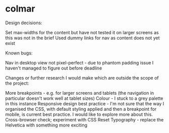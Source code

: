 # colmar

Design decisions:

Set max-widths for the content but have not tested it on larger screens as this was not in the brief
Used dummy links for nav as content does not yet exist

Known bugs:

Nav in desktop view not pixel-perfect - due to phantom padding issue I haven't managed to figure out before deadline

Changes or further research I would make which are outside the scope of the project:

More breakpoints - e.g. for larger screens and tablets (the navigation in particular doesn't work well at tablet sizes)
Colour - I stuck to a grey palette in this instance
Responsive design best practice - I'm not sure that the way I organised the CSS, with default styling applied and then a breakpoint for mobile, is current best practice. I would like to explore more about this.
Cross-browser check; experiment with CSS Reset
Typography - replace the Helvetica with something more exciting
